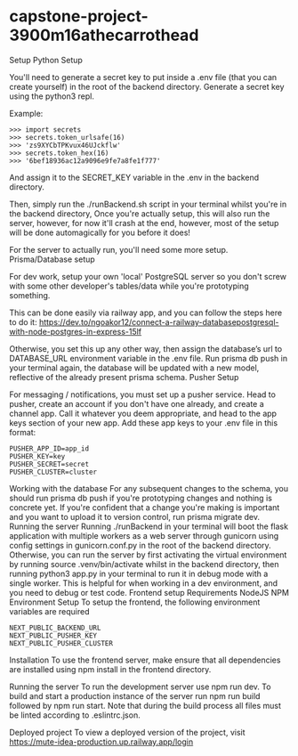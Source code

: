 # capstone-project-3900m16athecarrothead

Setup
Python Setup

You'll need to generate a secret key to put inside a .env file (that you can create yourself) in the root of the backend directory. Generate a secret key using the python3 repl.

Example:
```
>>> import secrets
>>> secrets.token_urlsafe(16)
>>> 'zs9XYCbTPKvux46UJckflw'
>>> secrets.token_hex(16)
>>> '6bef18936ac12a9096e9fe7a8fe1f777'
```
And assign it to the SECRET_KEY variable in the .env in the backend directory.

Then, simply run the ./runBackend.sh script in your terminal whilst you're in the backend directory, Once you're actually setup, this will also run the server, however, for now it'll crash at the end, however, most of the setup will be done automagically for you before it does!

For the server to actually run, you'll need some more setup.
Prisma/Database setup

For dev work, setup your own 'local' PostgreSQL server so you don't screw with some other developer's tables/data while you're prototyping something.

This can be done easily via railway app, and you can follow the steps here to do it:
https://dev.to/ngoakor12/connect-a-railway-databasepostgresql-with-node-postgres-in-express-15lf

Otherwise, you set this up any other way, then assign the database’s url to DATABASE_URL environment variable in the .env file. Run prisma db push in your terminal again, the database will be updated with a new model, reflective of the already present prisma schema.
Pusher Setup

For messaging / notifications, you must set up a pusher service. Head to pusher, create an account if you don't have one already, and create a channel app. Call it whatever you deem appropriate, and head to the app keys section of your new app. Add these app keys to your .env file in this format:

```
PUSHER_APP_ID=app_id
PUSHER_KEY=key
PUSHER_SECRET=secret
PUSHER_CLUSTER=cluster
```

Working with the database
For any subsequent changes to the schema, you should run prisma db push if you're prototyping changes and nothing is concrete yet. If you're confident that a change you're making is important and you want to upload it to version control, run prisma migrate dev.
Running the server
Running ./runBackend in your terminal will boot the flask application with multiple workers as a web server through gunicorn using config settings in gunicorn.conf.py in the root of the backend directory. Otherwise, you can run the server by first activating the virtual environment by running source .venv/bin/activate whilst in the backend directory, then running python3 app.py in your terminal to run it in debug mode with a single worker. This is helpful for when working in a dev environment, and you need to debug or test code.
Frontend setup
Requirements
NodeJS
NPM
Environment Setup
To setup the frontend, the following environment variables are required
```
NEXT_PUBLIC_BACKEND_URL
NEXT_PUBLIC_PUSHER_KEY
NEXT_PUBLIC_PUSHER_CLUSTER
```
Installation
To use the frontend server, make ensure that all dependencies are installed using npm install in the frontend directory.

Running the server
To run the development server use npm run dev. To build and start a production instance of the server run npm run build followed by npm run start. Note that during the build process all files must be linted according to .eslintrc.json.

Deployed project
To view a deployed version of the project, visit https://mute-idea-production.up.railway.app/login

